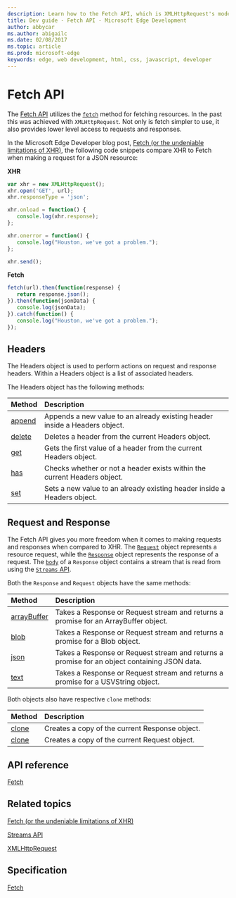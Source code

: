 ---description: Learn how to the Fetch API, which is XMLHttpRequest's modern-day replacement.
title: Dev guide - Fetch API - Microsoft Edge Development
author: abbycar
ms.author: abigailc
ms.date: 02/08/2017
ms.topic: article
ms.prod: microsoft-edge
keywords: edge, web development, html, css, javascript, developer
---# Fetch APIThe [Fetch API](https://msdn.microsoft.com/library/mt718765) utilizes the [`fetch`](https://msdn.microsoft.com/library/mt718769) method for fetching resources. In the past this was achieved with `XMLHttpRequest`. Not only is fetch simpler to use, it also provides lower level access to requests and responses.In the Microsoft Edge Developer blog post, [Fetch (or the undeniable limitations of XHR)](https://blogs.windows.com/msedgedev/2016/05/24/fetch-and-xhr-limitations/), the following code snippets compare XHR to Fetch when making a request for a JSON resource:**XHR**```javascriptvar xhr = new XMLHttpRequest();xhr.open('GET', url);xhr.responseType = 'json';xhr.onload = function() {   console.log(xhr.response);};xhr.onerror = function() {   console.log("Houston, we've got a problem.");};xhr.send();```**Fetch**```javascriptfetch(url).then(function(response) {   return response.json();}).then(function(jsonData) {   console.log(jsonData);}).catch(function() {   console.log("Houston, we've got a problem.");});```## HeadersThe Headers object is used to perform actions on request and response headers. Within a Headers object is a list of associated headers.The Headers object has the following methods:Method | Description:----- | :-------[append](https://msdn.microsoft.com/library/mt718744) | Appends a new value to an already existing header inside a Headers object.[delete](https://msdn.microsoft.com/library/mt718760) | Deletes a header from the current Headers object.[get](https://msdn.microsoft.com/library/mt718768) | Gets the first value of a header from the current Headers object.[has](https://msdn.microsoft.com/library/mt718771) | Checks whether or not a header exists within the current Headers object.[set](https://msdn.microsoft.com/library/mt718792) | Sets a new value to an already existing header inside a Headers object.## Request and ResponseThe Fetch API gives you more freedom when it comes to making requests and responses when compared to XHR. The [`Request`](https://msdn.microsoft.com/library/mt718786) object represents a resource request, while the [`Response`](https://msdn.microsoft.com/library/mt718790) object represents the response of a request.The [`body`](https://msdn.microsoft.com/library/mt709131) of a `Response` object contains a stream that is read from using the [`Streams` API](https://msdn.microsoft.com/library/mt709019).Both the `Response` and `Request` objects have the same methods:Method | Description:----- | :-------[arrayBuffer](https://msdn.microsoft.com/library/mt718744) | Takes a Response or Request stream and returns a promise for an ArrayBuffer object.[blob](https://msdn.microsoft.com/library/mt718760) | Takes a Response or Request stream and returns a promise for a Blob object.[json](https://msdn.microsoft.com/library/mt718768) | Takes a Response or Request stream and returns a promise for an object containing JSON data.[text](https://msdn.microsoft.com/library/mt718771) | Takes a Response or Request stream and returns a promise for a USVString object.Both objects also have respective `clone` methods:Method | Description:----- | :-------[clone](https://msdn.microsoft.com/library/mt709016) | Creates a copy of the current Response object.[clone](https://msdn.microsoft.com/library/mt718784) | Creates a copy of the current Request object.## API reference[Fetch](https://msdn.microsoft.com/library/mt718765)## Related topics[Fetch (or the undeniable limitations of XHR)](https://blogs.windows.com/msedgedev/2016/05/24/fetch-and-xhr-limitations/)[Streams API](./streams-API.md)[XMLHttpRequest](./XMLHttpRequest.md)## Specification[Fetch](https://fetch.spec.whatwg.org/)